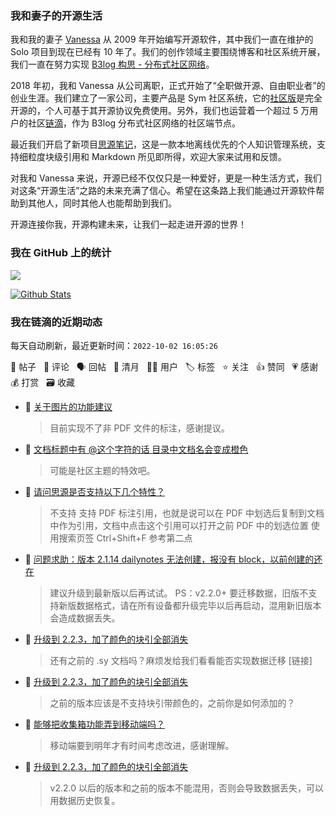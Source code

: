 ### 我和妻子的开源生活

我和我的妻子 [Vanessa](https://github.com/Vanessa219) 从 2009 年开始编写开源软件，其中我们一直在维护的 Solo 项目到现在已经有 10 年了。我们的创作领域主要围绕博客和社区系统开展，我们一直在努力实现 [B3log 构思 - 分布式社区网络](https://ld246.com/article/1546941897596)。

2018 年初，我和 Vanessa 从公司离职，正式开始了“全职做开源、自由职业者”的创业生涯。我们建立了一家公司，主要产品是 Sym 社区系统，它的[社区版](https://github.com/88250/symphony)是完全开源的，个人可基于其开源协议免费使用。另外，我们也运营着一个超过 5 万用户的社区[链滴](https://ld246.com)，作为 B3log 分布式社区网络的社区端节点。

最近我们开启了新项目[思源笔记](https://github.com/siyuan-note/siyuan)，这是一款本地离线优先的个人知识管理系统，支持细粒度块级引用和 Markdown 所见即所得，欢迎大家来试用和反馈。

对我和 Vanessa 来说，开源已经不仅仅只是一种爱好，更是一种生活方式，我们对这条“开源生活”之路的未来充满了信心。希望在这条路上我们能通过开源软件帮助到其他人，同时其他人也能帮助到我们。

开源连接你我，开源构建未来，让我们一起走进开源的世界！

### 我在 GitHub 上的统计

<a title="Hits" target="_blank" href="https://github.com/88250/88250"><img src="https://hits.b3log.org/88250/88250.svg"></a>

[![Github Stats](https://github-readme-stats.vercel.app/api?username=88250&theme=tokyonight&show_icons=true)](https://github.com/88250)

<!--events start -->

### 我在链滴的近期动态

每天自动刷新，最近更新时间：`2022-10-02 16:05:26`

📝 帖子 &nbsp; 💬 评论 &nbsp; 🗣 回帖 &nbsp; 🌙 清月 &nbsp; 👨‍💻 用户 &nbsp; 🏷️ 标签 &nbsp; ⭐️ 关注 &nbsp; 👍 赞同 &nbsp; 💗 感谢 &nbsp; 💰 打赏 &nbsp; 🗃 收藏

* 💬 [关于图片的功能建议](https://ld246.com/article/1664682382195/comment/1664684540197#comments)

  > 目前实现不了非 PDF 文件的标注，感谢提议。
* 💬 [文档标题中有 @这个字符的话 目录中文档名会变成橙色](https://ld246.com/article/1664679654070/comment/1664684525308#comments)

  > 可能是社区主题的特效吧。
* 💬 [请问思源是否支持以下几个特性？](https://ld246.com/article/1664678199816/comment/1664678604309#comments)

  > 不支持 支持 PDF 标注引用，也就是说可以在 PDF 中划选后复制到文档中作为引用，文档中点击这个引用可以打开之前 PDF 中的划选位置 使用搜索页签 Ctrl+Shift+F 参考第二点
* 💬 [问题求助：版本 2.1.14 dailynotes 无法创建，报没有 block，以前创建的还在](https://ld246.com/article/1664678300545/comment/1664678501721#comments)

  > 建议升级到最新版以后再试试。 PS：v2.2.0+ 要迁移数据，旧版不支持新版数据格式，请在所有设备都升级完毕以后再启动，混用新旧版本会造成数据丢失。
* 💬 [升级到 2.2.3，加了颜色的块引全部消失](https://ld246.com/article/1664606265439/comment/1664632255662#comments)

  > 还有之前的 .sy 文档吗？麻烦发给我们看看能否实现数据迁移 [链接]
* 💬 [升级到 2.2.3，加了颜色的块引全部消失](https://ld246.com/article/1664606265439/comment/1664608951803#comments)

  > 之前的版本应该是不支持块引带颜色的，之前你是如何添加的？
* 💬 [能够把收集箱功能弄到移动端吗？](https://ld246.com/article/1664605039701/comment/1664607794998#comments)

  > 移动端要到明年才有时间考虑改进，感谢理解。
* 💬 [升级到 2.2.3，加了颜色的块引全部消失](https://ld246.com/article/1664606265439/comment/1664607491406#comments)

  > v2.2.0 以后的版本和之前的版本不能混用，否则会导致数据丢失，可以用数据历史恢复。


<!--events end -->
